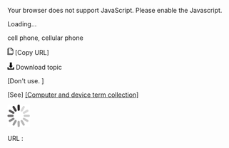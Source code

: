 Your browser does not support JavaScript. Please enable the Javascript.

Loading...

cell phone, cellular phone

![Copy URL](cell-phone-cellular-phone_files/Copy.png) [Copy URL]

![Download](cell-phone-cellular-phone_files/Download.png)
Download topic

[Don't use. ]

[See] [[Computer and device term collection]](https://worldready.cloudapp.net/Styleguide/Read?id=2700&topicid=26597)

![In progress](cell-phone-cellular-phone_files/activity-large.gif)

URL :


